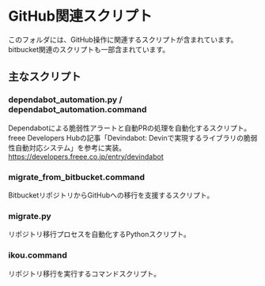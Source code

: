 # GitHub関連スクリプト

このフォルダには、GitHub操作に関連するスクリプトが含まれています。bitbucket関連のスクリプトも一部含まれています。

## 主なスクリプト

### dependabot_automation.py / dependabot_automation.command

Dependabotによる脆弱性アラートと自動PRの処理を自動化するスクリプト。
freee Developers Hubの記事「Devindabot: Devinで実現するライブラリの脆弱性自動対応システム」を参考に実装。
https://developers.freee.co.jp/entry/devindabot

### migrate_from_bitbucket.command

BitbucketリポジトリからGitHubへの移行を支援するスクリプト。

### migrate.py

リポジトリ移行プロセスを自動化するPythonスクリプト。

### ikou.command

リポジトリ移行を実行するコマンドスクリプト。
